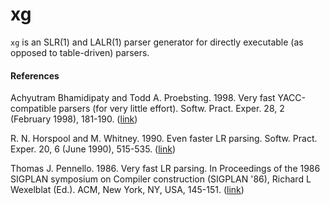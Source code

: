 # xg

`xg` is an SLR(1) and LALR(1) parser generator for directly executable (as opposed to table-driven) parsers.

#### References

Achyutram Bhamidipaty and Todd A. Proebsting. 1998. Very fast YACC-compatible parsers (for very little effort).
Softw. Pract. Exper. 28, 2 (February 1998), 181-190. ([link](http://dx.doi.org/10.1002/(SICI)1097-024X(199802)28:2<181::AID-SPE139>3.3.CO;2-W))

R. N. Horspool and M. Whitney. 1990. Even faster LR parsing.
Softw. Pract. Exper. 20, 6 (June 1990), 515-535. ([link](http://dx.doi.org/10.1002/spe.4380200602))

Thomas J. Pennello. 1986. Very fast LR parsing.
In Proceedings of the 1986 SIGPLAN symposium on Compiler construction (SIGPLAN '86), Richard L Wexelblat (Ed.). ACM, New York, NY, USA, 145-151. ([link](http://dx.doi.org/10.1145/12276.13326))
